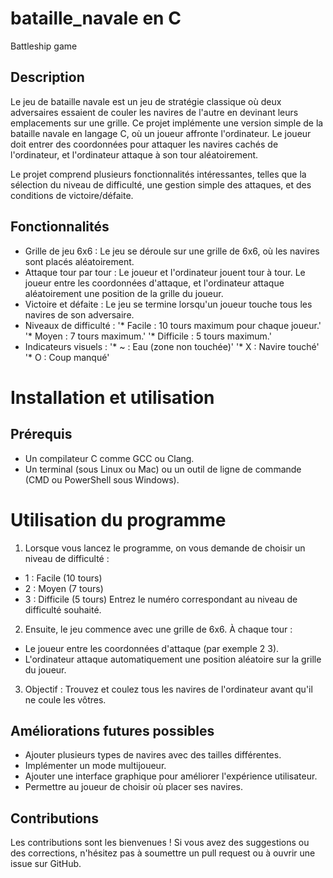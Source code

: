 # bataille_navale en C
Battleship game

## Description
Le jeu de bataille navale est un jeu de stratégie classique où deux adversaires essaient de couler les navires de l'autre en devinant leurs emplacements sur une grille. Ce projet implémente une version simple de la bataille navale en langage C, où un joueur affronte l'ordinateur. Le joueur doit entrer des coordonnées pour attaquer les navires cachés de l'ordinateur, et l'ordinateur attaque à son tour aléatoirement.

Le projet comprend plusieurs fonctionnalités intéressantes, telles que la sélection du niveau de difficulté, une gestion simple des attaques, et des conditions de victoire/défaite.

## Fonctionnalités
* Grille de jeu 6x6 : Le jeu se déroule sur une grille de 6x6, où les navires sont placés aléatoirement.
* Attaque tour par tour : Le joueur et l'ordinateur jouent tour à tour. Le joueur entre les coordonnées d'attaque, et l'ordinateur attaque aléatoirement une position de la grille du joueur.
* Victoire et défaite : Le jeu se termine lorsqu'un joueur touche tous les navires de son adversaire.
* Niveaux de difficulté :
'* Facile : 10 tours maximum pour chaque joueur.'
'* Moyen : 7 tours maximum.'
'* Difficile : 5 tours maximum.'
* Indicateurs visuels :
'* ~ : Eau (zone non touchée)'
'* X : Navire touché'
'* O : Coup manqué'


# Installation et utilisation
## Prérequis
* Un compilateur C comme GCC ou Clang.
* Un terminal (sous Linux ou Mac) ou un outil de ligne de commande (CMD ou PowerShell sous Windows).

# Utilisation du programme
1. Lorsque vous lancez le programme, on vous demande de choisir un niveau de difficulté :

* 1 : Facile (10 tours)
* 2 : Moyen (7 tours)
* 3 : Difficile (5 tours)
Entrez le numéro correspondant au niveau de difficulté souhaité.
2. Ensuite, le jeu commence avec une grille de 6x6. À chaque tour :

* Le joueur entre les coordonnées d'attaque (par exemple 2 3).
* L'ordinateur attaque automatiquement une position aléatoire sur la grille du joueur.

3. Objectif : Trouvez et coulez tous les navires de l'ordinateur avant qu'il ne coule les vôtres.

## Améliorations futures possibles
* Ajouter plusieurs types de navires avec des tailles différentes.
* Implémenter un mode multijoueur.
* Ajouter une interface graphique pour améliorer l'expérience utilisateur.
* Permettre au joueur de choisir où placer ses navires.

## Contributions
Les contributions sont les bienvenues ! Si vous avez des suggestions ou des corrections, n'hésitez pas à soumettre un pull request ou à ouvrir une issue sur GitHub.

